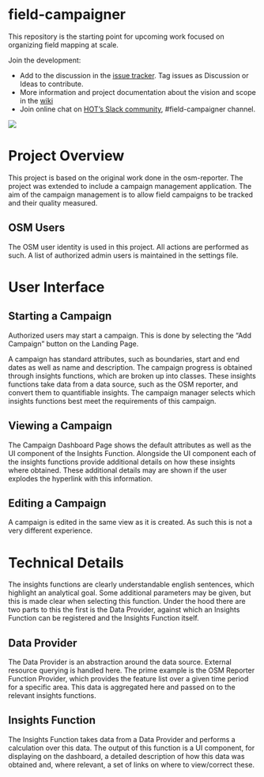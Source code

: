 # field-campaigner

This repository is the starting point for upcoming work focused on organizing field mapping at scale.  

Join the development: 

  * Add to the discussion in the [issue tracker](https://github.com/hotosm/field-campaigner/issues). Tag issues as Discussion or Ideas to contribute. 
  * More information and project documentation about the vision and scope in the [wiki](https://github.com/hotosm/field-campaigner/wiki)
  * Join online chat on [HOT’s Slack community](https://hotosm-slack.herokuapp.com/), #field-campaigner channel. 
  
  <img src="https://hotosm-slack.herokuapp.com/badge.svg">

# Project Overview

This project is based on the original work done in the osm-reporter. The project was extended to include a campaign management application. The aim of the campaign management is to allow field campaigns to be tracked and their quality measured. 

## OSM Users

The OSM user identity is used in this project. All actions are performed as such. A list of authorized admin users is maintained in the settings file. 

# User Interface

## Starting a Campaign

Authorized users may start a campaign. This is done by selecting the “Add Campaign” button on the Landing Page.

A campaign has standard attributes, such as boundaries, start and end dates as well as name and description. The campaign progress is obtained through insights functions, which are broken up into classes. These insights functions take data from a data source, such as the OSM reporter, and convert them to quantifiable insights. The campaign manager selects which insights functions best meet the requirements of this campaign.

## Viewing a Campaign

The Campaign Dashboard Page shows the default attributes as well as the UI component of the Insights Function. Alongside the UI component each of the insights functions provide additional details on how these insights where obtained. These additional details may are shown if the user explodes the hyperlink with this information.

## Editing a Campaign

A campaign is edited in the same view as it is created. As such this is not a very different experience.

# Technical Details

The insights functions are clearly understandable english sentences, which highlight an analytical goal. Some additional parameters may be given, but this is made clear when selecting this function. Under the hood there are two parts to this the first is the Data Provider, against which an Insights Function can be registered and the Insights Function itself.

## Data Provider

The Data Provider is an abstraction around the data source. External resource querying is handled here. The prime example is the OSM Reporter Function Provider, which provides the feature list over a given time period for a specific area. This data is aggregated here and passed on to the relevant insights functions. 

## Insights Function

The Insights Function takes data from a Data Provider and performs a calculation over this data. The output of this function is a UI component, for displaying on the dashboard, a detailed description of how this data was obtained and, where relevant, a set of links on where to view/correct these.
